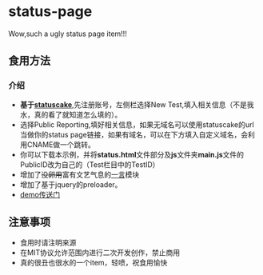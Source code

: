 # status-page
Wow,such a ugly status page item!!!
## 食用方法
### 介绍
-  **基于[statuscake](https://www.statuscake.com/)**,先注册账号，左侧栏选择New Test,填入相关信息（不是我水，真的看了就知道怎么填的）。
- 选择Public Reporting,填好相关信息，如果无域名可以使用statuscake的url当做你的status page链接，如果有域名，可以在下方填入自定义域名，会利用CNAME做一个跳转。
- 你可以下载本示例，并将**status.html**文件<head>部分及**js**文件夹**main.js**文件的PublicID改为自己的（Test栏目中的TestID）
- 增加了~~没卵用~~富有文艺气息的[一言](https://blog.lwl12.com/read/hitokoto-api.html)模块
- 增加了基于jquery的preloader。
- [demo传送门](https://status.fatdoge.cn/)
## 注意事项 
- 食用时请注明来源
- 在MIT协议允许范围内进行二次开发创作，禁止商用
- 真的很丑也很水的一个item，轻喷，祝食用愉快
